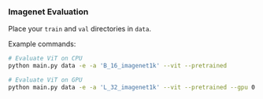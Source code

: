### Imagenet Evaluation

Place your `train` and `val` directories in `data`. 

Example commands: 
```bash
# Evaluate ViT on CPU
python main.py data -e -a 'B_16_imagenet1k' --vit --pretrained

# Evaluate ViT on GPU
python main.py data -e -a 'L_32_imagenet1k' --vit --pretrained --gpu 0 
```